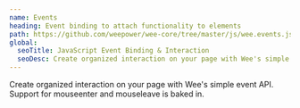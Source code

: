 ```yaml
---
name: Events
heading: Event binding to attach functionality to elements
path: https://github.com/weepower/wee-core/tree/master/js/wee.events.js
global:
  seoTitle: JavaScript Event Binding & Interaction
  seoDesc: Create organized interaction on your page with Wee's simple event API. Additionally use mapping to efficiently attach events to elements.
---
```


Create organized interaction on your page with Wee's simple event API. Support for mouseenter and mouseleave is baked in.
